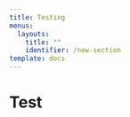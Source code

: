 ```yaml
---
title: Testing
menus:
  layouts:
    title: ""
    identifier: /new-section
template: docs
---
```

# Test